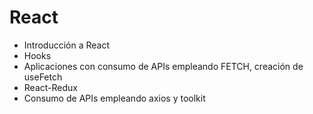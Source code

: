 # React
- Introducción a React
- Hooks
- Aplicaciones con consumo de APIs empleando FETCH, creación de useFetch
- React-Redux
- Consumo de APIs empleando axios y toolkit

